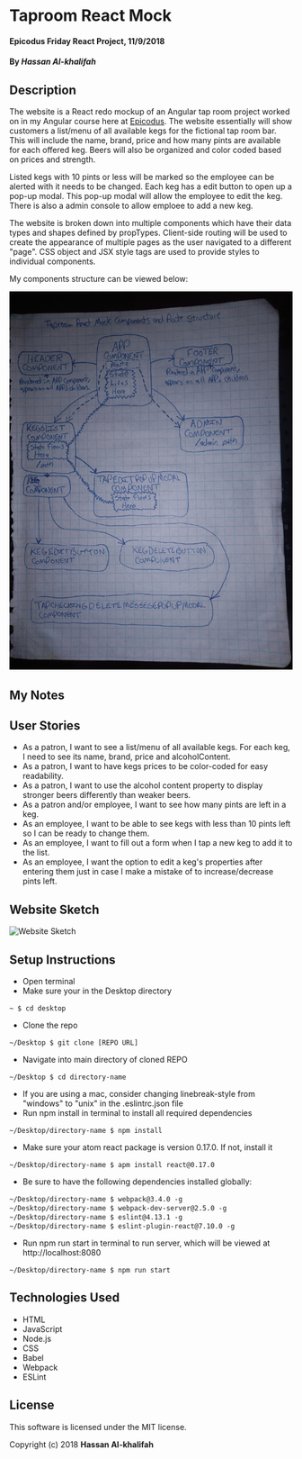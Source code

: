 # Taproom React Mock

#### Epicodus Friday React Project, 11/9/2018

#### By _Hassan Al-khalifah_

## Description

The website is a React redo mockup of an Angular tap room project worked on in my Angular course here at [Epicodus](https://www.epicodus.com/). The website essentially will show customers a list/menu of all available kegs for the fictional tap room bar. This will include the name, brand, price and how many pints are available for each offered keg. Beers will also be organized and color coded based on prices and strength.

Listed kegs with 10 pints or less will be marked so the employee can be alerted with it needs to be changed. Each keg has a edit button to open up a pop-up modal. This pop-up modal will allow the employee to edit the keg. There is also a admin console to allow emploee to add a new keg.

The website is broken down into multiple components which have their data types and shapes defined by propTypes. Client-side routing will be used to create the appearance of multiple pages as the user navigated to a different "page". CSS object and JSX style tags are used to provide styles to individual components.

My components structure can be viewed below:

![Website Sketch](./src/assets/images/component-structure-sketch.jpg)

## My Notes

## User Stories

* As a patron, I want to see a list/menu of all available kegs. For each keg, I need to see its name, brand, price and alcoholContent.
* As a patron, I want to have kegs prices to be color-coded for easy readability.
* As a patron, I want to use the alcohol content property to display stronger beers differently than weaker beers.
* As a patron and/or employee, I want to see how many pints are left in a keg.
* As an employee, I want to be able to see kegs with less than 10 pints left so I can be ready to change them.
* As an employee, I want to fill out a form when I tap a new keg to add it to the list.
* As an employee, I want the option to edit a keg's properties after entering them just in case I make a mistake of to increase/decrease pints left.

## Website Sketch

![Website Sketch](./src/assets/images/website-sketch.jpg)

## Setup Instructions

* Open terminal
* Make sure your in the Desktop directory
```
~ $ cd desktop
```
* Clone the repo
```
~/Desktop $ git clone [REPO URL]
```
* Navigate into main directory of cloned REPO
```
~/Desktop $ cd directory-name
```
* If you are using a mac, consider changing linebreak-style from "windows" to "unix" in the .eslintrc.json file
* Run npm install in terminal to install all required dependencies
```
~/Desktop/directory-name $ npm install
```
* Make sure your atom react package is version 0.17.0. If not, install it
```
~/Desktop/directory-name $ apm install react@0.17.0
```
* Be sure to have the following dependencies installed globally:
```
~/Desktop/directory-name $ webpack@3.4.0 -g
~/Desktop/directory-name $ webpack-dev-server@2.5.0 -g
~/Desktop/directory-name $ eslint@4.13.1 -g
~/Desktop/directory-name $ eslint-plugin-react@7.10.0 -g
```
* Run npm run start in terminal to run server, which will be viewed at http://localhost:8080
```
~/Desktop/directory-name $ npm run start
```

## Technologies Used

* HTML
* JavaScript
* Node.js
* CSS
* Babel
* Webpack
* ESLint

## License

This software is licensed under the MIT license.

Copyright (c) 2018 **Hassan Al-khalifah**